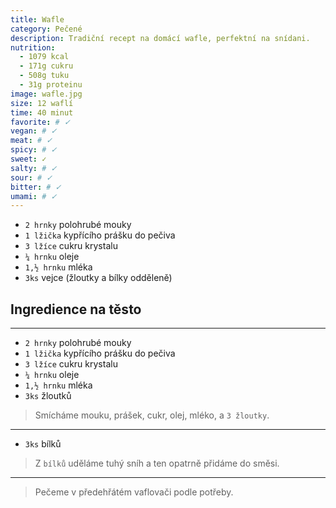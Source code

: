 ```yaml
---
title: Wafle
category: Pečené
description: Tradiční recept na domácí wafle, perfektní na snídani.
nutrition:
  - 1079 kcal
  - 171g cukru
  - 508g tuku
  - 31g proteinu
image: wafle.jpg
size: 12 waflí
time: 40 minut
favorite: # ✓ 
vegan: # ✓ 
meat: # ✓ 
spicy: # ✓ 
sweet: ✓
salty: # ✓ 
sour: # ✓
bitter: # ✓
umami: # ✓
---
```


* `2 hrnky` polohrubé mouky
* `1 lžička` kypřícího prášku do pečiva
* `3 lžíce` cukru krystalu
* `¼ hrnku` oleje
* `1,½ hrnku` mléka
* `3ks` vejce (žloutky a bílky odděleně)

## **Ingredience na těsto**

---

* `2 hrnky` polohrubé mouky
* `1 lžička` kypřícího prášku do pečiva
* `3 lžíce` cukru krystalu
* `¼ hrnku` oleje
* `1,½ hrnku` mléka
* `3ks` žloutků

> Smícháme mouku, prášek, cukr, olej, mléko, a `3 žloutky`.

---

* `3ks` bílků

> Z `bílků` uděláme tuhý sníh a ten opatrně přidáme do směsi.

---

> Pečeme v předehřátém vaflovači podle potřeby.
